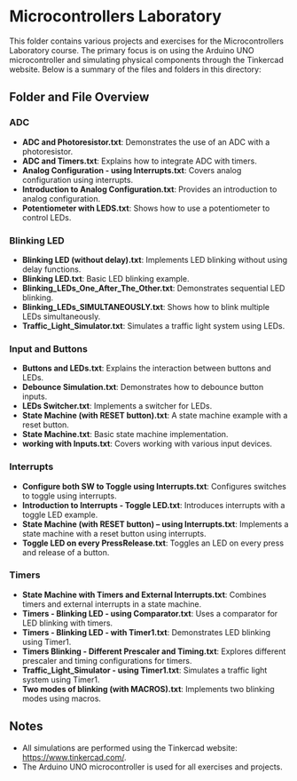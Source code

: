 # Microcontrollers Laboratory

This folder contains various projects and exercises for the Microcontrollers Laboratory course. The primary focus is on using the Arduino UNO microcontroller and simulating physical components through the Tinkercad website. Below is a summary of the files and folders in this directory:

## Folder and File Overview

### ADC
- **ADC and Photoresistor.txt**: Demonstrates the use of an ADC with a photoresistor.
- **ADC and Timers.txt**: Explains how to integrate ADC with timers.
- **Analog Configuration - using Interrupts.txt**: Covers analog configuration using interrupts.
- **Introduction to Analog Configuration.txt**: Provides an introduction to analog configuration.
- **Potentiometer with LEDS.txt**: Shows how to use a potentiometer to control LEDs.

### Blinking LED
- **Blinking LED (without delay).txt**: Implements LED blinking without using delay functions.
- **Blinking LED.txt**: Basic LED blinking example.
- **Blinking_LEDs_One_After_The_Other.txt**: Demonstrates sequential LED blinking.
- **Blinking_LEDs_SIMULTANEOUSLY.txt**: Shows how to blink multiple LEDs simultaneously.
- **Traffic_Light_Simulator.txt**: Simulates a traffic light system using LEDs.

### Input and Buttons
- **Buttons and LEDs.txt**: Explains the interaction between buttons and LEDs.
- **Debounce Simulation.txt**: Demonstrates how to debounce button inputs.
- **LEDs Switcher.txt**: Implements a switcher for LEDs.
- **State Machine (with RESET button).txt**: A state machine example with a reset button.
- **State Machine.txt**: Basic state machine implementation.
- **working with Inputs.txt**: Covers working with various input devices.

### Interrupts
- **Configure both SW to Toggle using Interrupts.txt**: Configures switches to toggle using interrupts.
- **Introduction to Interrupts - Toggle LED.txt**: Introduces interrupts with a toggle LED example.
- **State Machine (with RESET button) – using Interrupts.txt**: Implements a state machine with a reset button using interrupts.
- **Toggle LED on every PressRelease.txt**: Toggles an LED on every press and release of a button.

### Timers
- **State Machine with Timers and External Interrupts.txt**: Combines timers and external interrupts in a state machine.
- **Timers - Blinking LED - using Comparator.txt**: Uses a comparator for LED blinking with timers.
- **Timers - Blinking LED - with Timer1.txt**: Demonstrates LED blinking using Timer1.
- **Timers Blinking - Different Prescaler and Timing.txt**: Explores different prescaler and timing configurations for timers.
- **Traffic_Light_Simulator - using Timer1.txt**: Simulates a traffic light system using Timer1.
- **Two modes of blinking (with MACROS).txt**: Implements two blinking modes using macros.


## Notes
- All simulations are performed using the Tinkercad website: https://www.tinkercad.com/.
- The Arduino UNO microcontroller is used for all exercises and projects.
